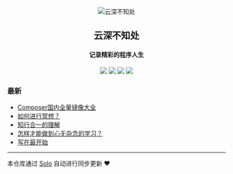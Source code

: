 <p align="center"><img alt="  云深不知处" src="http://pu034v080.bkt.clouddn.com/20190702144629.png"></p><h2 align="center">
  云深不知处
</h2>

<h4 align="center">记录精彩的程序人生</h4>
<p align="center"><a title="  云深不知处" target="_blank" href="https://github.com/lvxiaoqi/solo-blog"><img src="https://img.shields.io/github/last-commit/lvxiaoqi/solo-blog.svg?style=flat-square&color=FF9900"></a>
<a title="GitHub repo size in bytes" target="_blank" href="https://github.com/lvxiaoqi/solo-blog"><img src="https://img.shields.io/github/repo-size/lvxiaoqi/solo-blog.svg?style=flat-square"></a>
<a title="Solo Version" target="_blank" href="https://github.com/b3log/solo/releases"><img src="https://img.shields.io/badge/solo-3.6.2-f1e05a.svg?style=flat-square&color=blueviolet"></a>
<a title="Hits" target="_blank" href="https://github.com/b3log/hits"><img src="https://hits.b3log.org/lvxiaoqi/solo-blog.svg"></a></p>

### 最新

* [Composer国内全量镜像大全](http://blog.ysbzc.xyz/articles/2019/07/10/1562748373276.html)
* [如何进行冥想？](http://blog.ysbzc.xyz/articles/2019/07/09/1562652740091.html)
* [知行合一的理解](http://blog.ysbzc.xyz/articles/2019/07/05/1562291270822.html)
* [怎样才能做到心无杂念的学习？](http://blog.ysbzc.xyz/articles/2019/07/04/1562223165274.html)
* [写在最开始](http://blog.ysbzc.xyz/articles/2019/07/03/1562117611219.html)



---

本仓库通过 [Solo](https://github.com/b3log/solo) 自动进行同步更新 ❤️ 